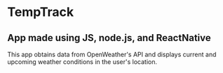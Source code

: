 # TempTrack
## App made using JS, node.js, and ReactNative
This app obtains data from OpenWeather's API and displays current and upcoming weather conditions in the user's location.
